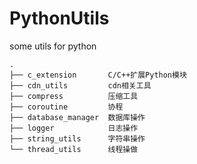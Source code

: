 # PythonUtils
some utils for python
```
.
├── c_extension       C/C++扩展Python模块
├── cdn_utils         cdn相关工具
├── compress          压缩工具
├── coroutine         协程
├── database_manager  数据库操作
├── logger            日志操作
├── string_utils      字符串操作
└── thread_utils      线程操做
```
